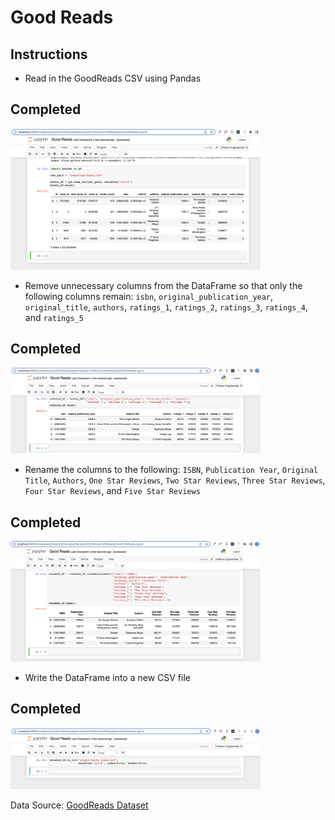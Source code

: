 # Good Reads

## Instructions

- Read in the GoodReads CSV using Pandas

## Completed

<img src="images/1.png" width="400" />

- Remove unnecessary columns from the DataFrame so that only the following columns remain: `isbn`, `original_publication_year`, `original_title`, `authors`, `ratings_1`, `ratings_2`, `ratings_3`, `ratings_4`, and `ratings_5`

## Completed

<img src="images/2.png" width="400" />

- Rename the columns to the following: `ISBN`, `Publication Year`, `Original Title`, `Authors`, `One Star Reviews`, `Two Star Reviews`, `Three Star Reviews`, `Four Star Reviews`, and `Five Star Reviews`

## Completed

<img src="images/3.png" width="400" />

- Write the DataFrame into a new CSV file

## Completed

<img src="images/4.png" width="400" />

Data Source: [GoodReads Dataset](http://fastml.com/goodbooks-10k-a-new-dataset-for-book-recommendations/)
